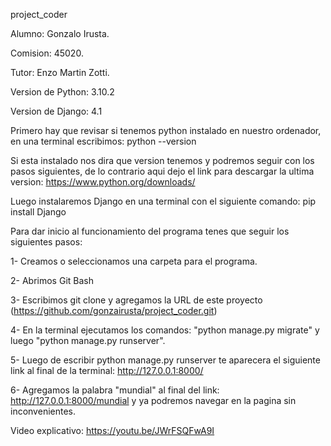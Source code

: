 project_coder

Alumno: Gonzalo Irusta.

Comision: 45020.

Tutor: Enzo Martin Zotti.

Version de Python: 3.10.2

Version de Django: 4.1

Primero hay que revisar si tenemos python instalado en nuestro ordenador, en una terminal escribimos:
python --version

Si esta instalado nos dira que version tenemos y podremos seguir con los pasos siguientes, de lo contrario aqui dejo el link para descargar la ultima version: 
https://www.python.org/downloads/


Luego instalaremos Django en una terminal con el siguiente comando: 
pip install Django

Para dar inicio al funcionamiento del programa tenes que seguir los siguientes pasos:

1- Creamos o seleccionamos una carpeta para el programa.

2- Abrimos Git Bash

3- Escribimos git clone y agregamos la URL de este proyecto (https://github.com/gonzairusta/project_coder.git)

4- En la terminal ejecutamos los comandos: "python manage.py migrate" y luego "python manage.py runserver".

5- Luego de escribir python manage.py runserver te aparecera el siguiente link al final de la terminal: http://127.0.0.1:8000/

6- Agregamos la palabra "mundial" al final del link: http://127.0.0.1:8000/mundial
y ya podremos navegar en la pagina sin inconvenientes.

Video explicativo: https://youtu.be/JWrFSQFwA9I
